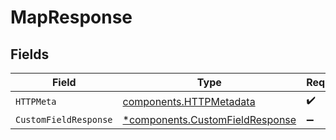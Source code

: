 # MapResponse


## Fields

| Field                                                                             | Type                                                                              | Required                                                                          | Description                                                                       |
| --------------------------------------------------------------------------------- | --------------------------------------------------------------------------------- | --------------------------------------------------------------------------------- | --------------------------------------------------------------------------------- |
| `HTTPMeta`                                                                        | [components.HTTPMetadata](../../models/components/httpmetadata.md)                | :heavy_check_mark:                                                                | N/A                                                                               |
| `CustomFieldResponse`                                                             | [*components.CustomFieldResponse](../../models/components/customfieldresponse.md) | :heavy_minus_sign:                                                                | N/A                                                                               |